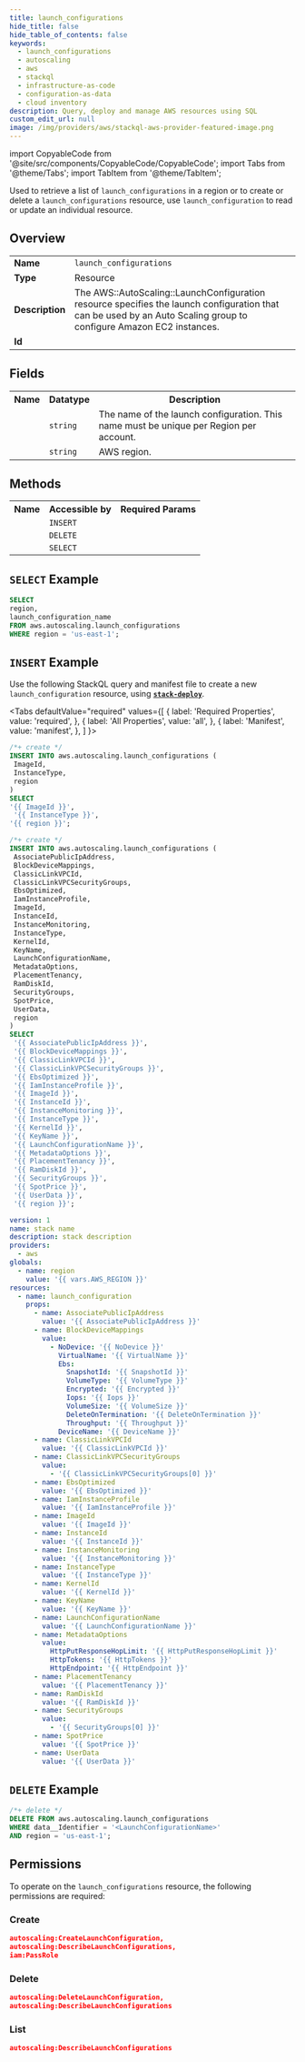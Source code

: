 ```yaml
---
title: launch_configurations
hide_title: false
hide_table_of_contents: false
keywords:
  - launch_configurations
  - autoscaling
  - aws
  - stackql
  - infrastructure-as-code
  - configuration-as-data
  - cloud inventory
description: Query, deploy and manage AWS resources using SQL
custom_edit_url: null
image: /img/providers/aws/stackql-aws-provider-featured-image.png
---
```


import CopyableCode from '@site/src/components/CopyableCode/CopyableCode';
import Tabs from '@theme/Tabs';
import TabItem from '@theme/TabItem';


Used to retrieve a list of <code>launch_configurations</code> in a region or to create or delete a <code>launch_configurations</code> resource, use <code>launch_configuration</code> to read or update an individual resource.

## Overview
<table><tbody>
<tr><td><b>Name</b></td><td><code>launch_configurations</code></td></tr>
<tr><td><b>Type</b></td><td>Resource</td></tr>
<tr><td><b>Description</b></td><td>The AWS::AutoScaling::LaunchConfiguration resource specifies the launch configuration that can be used by an Auto Scaling group to configure Amazon EC2 instances.</td></tr>
<tr><td><b>Id</b></td><td><CopyableCode code="aws.autoscaling.launch_configurations" /></td></tr>
</tbody></table>

## Fields
<table><tbody>
<tr><th>Name</th><th>Datatype</th><th>Description</th></tr>
<tr><td><CopyableCode code="launch_configuration_name" /></td><td><code>string</code></td><td>The name of the launch configuration. This name must be unique per Region per account.</td></tr>
<tr><td><CopyableCode code="region" /></td><td><code>string</code></td><td>AWS region.</td></tr>

</tbody></table>

## Methods

<table><tbody>
  <tr>
    <th>Name</th>
    <th>Accessible by</th>
    <th>Required Params</th>
  </tr>
  <tr>
    <td><CopyableCode code="create_resource" /></td>
    <td><code>INSERT</code></td>
    <td><CopyableCode code="ImageId, InstanceType, region" /></td>
  </tr>
  <tr>
    <td><CopyableCode code="delete_resource" /></td>
    <td><code>DELETE</code></td>
    <td><CopyableCode code="data__Identifier, region" /></td>
  </tr>
  <tr>
    <td><CopyableCode code="list_resource" /></td>
    <td><code>SELECT</code></td>
    <td><CopyableCode code="region" /></td>
  </tr>
</tbody></table>

## `SELECT` Example
```sql
SELECT
region,
launch_configuration_name
FROM aws.autoscaling.launch_configurations
WHERE region = 'us-east-1';
```

## `INSERT` Example

Use the following StackQL query and manifest file to create a new <code>launch_configuration</code> resource, using [__`stack-deploy`__](https://pypi.org/project/stack-deploy/).

<Tabs
    defaultValue="required"
    values={[
      { label: 'Required Properties', value: 'required', },
      { label: 'All Properties', value: 'all', },
      { label: 'Manifest', value: 'manifest', },
    ]
}>
<TabItem value="required">

```sql
/*+ create */
INSERT INTO aws.autoscaling.launch_configurations (
 ImageId,
 InstanceType,
 region
)
SELECT 
'{{ ImageId }}',
 '{{ InstanceType }}',
'{{ region }}';
```
</TabItem>
<TabItem value="all">

```sql
/*+ create */
INSERT INTO aws.autoscaling.launch_configurations (
 AssociatePublicIpAddress,
 BlockDeviceMappings,
 ClassicLinkVPCId,
 ClassicLinkVPCSecurityGroups,
 EbsOptimized,
 IamInstanceProfile,
 ImageId,
 InstanceId,
 InstanceMonitoring,
 InstanceType,
 KernelId,
 KeyName,
 LaunchConfigurationName,
 MetadataOptions,
 PlacementTenancy,
 RamDiskId,
 SecurityGroups,
 SpotPrice,
 UserData,
 region
)
SELECT 
 '{{ AssociatePublicIpAddress }}',
 '{{ BlockDeviceMappings }}',
 '{{ ClassicLinkVPCId }}',
 '{{ ClassicLinkVPCSecurityGroups }}',
 '{{ EbsOptimized }}',
 '{{ IamInstanceProfile }}',
 '{{ ImageId }}',
 '{{ InstanceId }}',
 '{{ InstanceMonitoring }}',
 '{{ InstanceType }}',
 '{{ KernelId }}',
 '{{ KeyName }}',
 '{{ LaunchConfigurationName }}',
 '{{ MetadataOptions }}',
 '{{ PlacementTenancy }}',
 '{{ RamDiskId }}',
 '{{ SecurityGroups }}',
 '{{ SpotPrice }}',
 '{{ UserData }}',
 '{{ region }}';
```
</TabItem>
<TabItem value="manifest">

```yaml
version: 1
name: stack name
description: stack description
providers:
  - aws
globals:
  - name: region
    value: '{{ vars.AWS_REGION }}'
resources:
  - name: launch_configuration
    props:
      - name: AssociatePublicIpAddress
        value: '{{ AssociatePublicIpAddress }}'
      - name: BlockDeviceMappings
        value:
          - NoDevice: '{{ NoDevice }}'
            VirtualName: '{{ VirtualName }}'
            Ebs:
              SnapshotId: '{{ SnapshotId }}'
              VolumeType: '{{ VolumeType }}'
              Encrypted: '{{ Encrypted }}'
              Iops: '{{ Iops }}'
              VolumeSize: '{{ VolumeSize }}'
              DeleteOnTermination: '{{ DeleteOnTermination }}'
              Throughput: '{{ Throughput }}'
            DeviceName: '{{ DeviceName }}'
      - name: ClassicLinkVPCId
        value: '{{ ClassicLinkVPCId }}'
      - name: ClassicLinkVPCSecurityGroups
        value:
          - '{{ ClassicLinkVPCSecurityGroups[0] }}'
      - name: EbsOptimized
        value: '{{ EbsOptimized }}'
      - name: IamInstanceProfile
        value: '{{ IamInstanceProfile }}'
      - name: ImageId
        value: '{{ ImageId }}'
      - name: InstanceId
        value: '{{ InstanceId }}'
      - name: InstanceMonitoring
        value: '{{ InstanceMonitoring }}'
      - name: InstanceType
        value: '{{ InstanceType }}'
      - name: KernelId
        value: '{{ KernelId }}'
      - name: KeyName
        value: '{{ KeyName }}'
      - name: LaunchConfigurationName
        value: '{{ LaunchConfigurationName }}'
      - name: MetadataOptions
        value:
          HttpPutResponseHopLimit: '{{ HttpPutResponseHopLimit }}'
          HttpTokens: '{{ HttpTokens }}'
          HttpEndpoint: '{{ HttpEndpoint }}'
      - name: PlacementTenancy
        value: '{{ PlacementTenancy }}'
      - name: RamDiskId
        value: '{{ RamDiskId }}'
      - name: SecurityGroups
        value:
          - '{{ SecurityGroups[0] }}'
      - name: SpotPrice
        value: '{{ SpotPrice }}'
      - name: UserData
        value: '{{ UserData }}'

```
</TabItem>
</Tabs>

## `DELETE` Example

```sql
/*+ delete */
DELETE FROM aws.autoscaling.launch_configurations
WHERE data__Identifier = '<LaunchConfigurationName>'
AND region = 'us-east-1';
```

## Permissions

To operate on the <code>launch_configurations</code> resource, the following permissions are required:

### Create
```json
autoscaling:CreateLaunchConfiguration,
autoscaling:DescribeLaunchConfigurations,
iam:PassRole
```

### Delete
```json
autoscaling:DeleteLaunchConfiguration,
autoscaling:DescribeLaunchConfigurations
```

### List
```json
autoscaling:DescribeLaunchConfigurations
```

